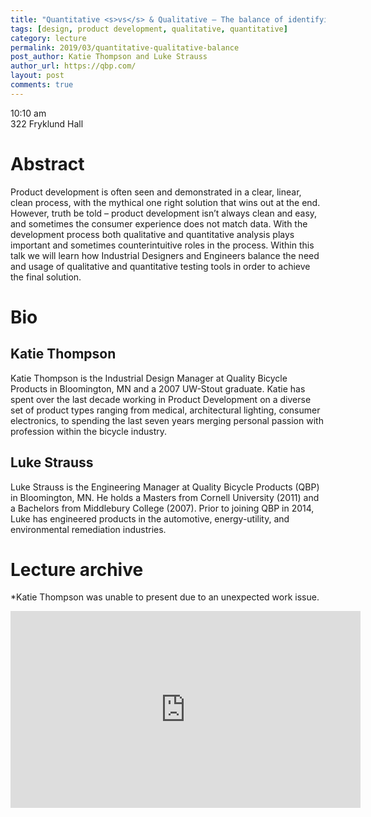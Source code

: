 ```yaml
---
title: "Quantitative <s>vs</s> & Qualitative – The balance of identifying the right solution"
tags: [design, product development, qualitative, quantitative]
category: lecture
permalink: 2019/03/quantitative-qualitative-balance
post_author: Katie Thompson and Luke Strauss
author_url: https://qbp.com/
layout: post
comments: true
---
```


<!-- This is for your headshot. -->
<!-- <img align="right" width="250px" src="/images/190322-thompson.jpg" alt="people"/>  -->

10:10 am  
322 Fryklund Hall  



# Abstract

Product development is often seen and demonstrated in a clear, linear, clean process, with the mythical one right solution that wins out at the end.  However, truth be told – product development isn’t always clean and easy, and sometimes the consumer experience does not match data.  With the development process both qualitative and quantitative analysis plays important and sometimes counterintuitive roles in the process.  Within this talk we will learn how Industrial Designers and Engineers balance the need and usage of qualitative and quantitative testing tools in order to achieve the final solution. 

# Bio
## Katie Thompson

Katie Thompson is the Industrial Design Manager at Quality Bicycle Products in Bloomington, MN and a 2007 UW-Stout graduate.  Katie has spent over the last decade working in Product Development on a diverse set of product types ranging from medical, architectural lighting, consumer electronics, to spending the last seven years merging personal passion with profession within the bicycle industry.  

## Luke Strauss

Luke Strauss is the Engineering Manager at Quality Bicycle Products (QBP) in Bloomington, MN. He holds a Masters from Cornell University (2011) and a Bachelors from Middlebury College (2007). Prior to joining QBP in 2014, Luke has engineered products in the automotive, energy-utility, and environmental remediation industries.

# Lecture archive
*Katie Thompson was unable to present due to an unexpected work issue.
<iframe width="560" height="315" src="https://www.youtube.com/embed/4hSnQZYg5nY" frameborder="0" allow="accelerometer; autoplay; encrypted-media; gyroscope; picture-in-picture" allowfullscreen></iframe>